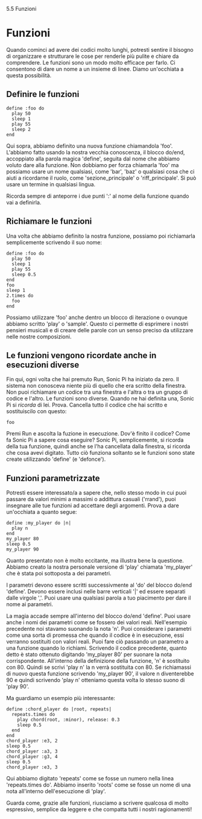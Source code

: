 5.5 Funzioni

# Funzioni

Quando cominci ad avere dei codici molto lunghi, potresti sentire il bisogno di organizzare e strutturare le cose per renderle più pulite e chiare da comprendere. Le funzioni sono un modo molto efficace per farlo. Ci consentono di dare un nome a un insieme di linee. Diamo un'occhiata a questa possibilità.

## Definire le funzioni

```
define :foo do
  play 50
  sleep 1
  play 55
  sleep 2
end
```

Qui sopra, abbiamo definito una nuova funzione chiamandola 'foo'. L'abbiamo fatto usando la nostra vecchia conoscenza, il blocco do/end, accoppiato alla parola magica 'define', seguita dal nome che abbiamo voluto dare alla funzione. Non dobbiamo per forza chiamarla 'foo' ma possiamo usare un nome qualsiasi, come 'bar', 'baz' o qualsiasi cosa che ci aiuti a ricordarne il ruolo, come 'sezione_principale' o 'riff_principale'. Si può usare un termine in qualsiasi lingua.

Ricorda sempre di anteporre i due punti ':' al nome della funzione quando vai a definirla.

## Richiamare le funzioni

Una volta che abbiamo definito la nostra funzione, possiamo poi richiamarla semplicemente scrivendo il suo nome:

```
define :foo do
  play 50
  sleep 1
  play 55
  sleep 0.5
end
foo
sleep 1
2.times do
  foo
end
```

Possiamo utilizzare 'foo' anche dentro un blocco di iterazione o ovunque abbiamo scritto 'play' o 'sample'. Questo ci permette di esprimere i nostri pensieri musicali e di creare delle parole con un senso preciso da utilizzare nelle nostre composizioni.

## Le funzioni vengono ricordate anche in esecuzioni diverse

Fin qui, ogni volta che hai premuto Run, Sonic Pi ha iniziato da zero. Il sistema non conosceva niente più di quello che era scritto della finestra. Non puoi richiamare un codice tra una finestra e l'altra o tra un gruppo di codice e l'altro. Le funzioni sono diverse. Quando ne hai definita una, Sonic Pi si *ricorda* di lei. Prova. Cancella tutto il codice che hai scritto e sostituiscilo con questo:

```
foo
```

Premi Run e ascolta la fuzione in esecuzione. Dov'è finito il codice? Come fa Sonic Pi a sapere cosa eseguire? Sonic Pi, semplicemente, si ricorda della tua funzione, quindi anche se l'ha cancellata dalla finestra, si ricorda che cosa avevi digitato. Tutto ciò funziona soltanto se le funzioni sono state create utilizzando 'define' (e 'defonce').

## Funzioni parametrizzate

Potresti essere interessato/a a sapere che, nello stesso modo in cui puoi passare da valori minimi a massimi o addittura casuali ('rrand'), puoi insegnare alle tue funzioni ad accettare degli argomenti. Prova a dare un'occhiata a quanto segue:

```
define :my_player do |n|
  play n
end
my_player 80
sleep 0.5
my_player 90
```

Quanto presentato non è molto eccitante, ma illustra bene la questione. Abbiamo creato la nostra personale versione di 'play' chiamata 'my_player' che è stata poi sottoposta a dei parametri.

I parametri devono essere scritti successivmente al 'do' del blocco do/end 'define'. Devono essere inclusi nelle barre verticali '|' ed essere separati dalle virgole ','. Puoi usare una qualsiasi parola a tuo piacimento per dare il nome ai parametri.

La magia accade sempre all'interno del blocco do/end 'define'. Puoi usare anche i nomi dei parametri come se fossero dei valori reali. Nell'esempio precedente noi stavamo suonando la nota 'n'. Puoi considerare i parametri come una sorta di promessa che quando il codice è in esecuzione, essi verranno sostituiti con valori reali. Puoi fare ciò passando un parametro a una funzione quando lo richiami. Scrivendo il codice precedente, quanto detto è stato ottenuto digitando 'my_player 80' per suonare la nota corrispondente. All'interno della definizione della funzione, 'n' è sostituito con 80. Quindi se scrivi 'play n' la n verrà sostituita con 80. Se richiamassi di nuovo questa funzione scrivendo 'my_player 90', il valore n diventerebbe 90 e quindi scrivendo 'play n' otteniamo questa volta lo stesso suono di 'play 90'.

Ma guardiamo un esempio più interessante:

```
define :chord_player do |root, repeats| 
  repeats.times do
    play chord(root, :minor), release: 0.3
    sleep 0.5
  end
end
chord_player :e3, 2
sleep 0.5
chord_player :a3, 3
chord_player :g3, 4
sleep 0.5
chord_player :e3, 3
```

Qui abbiamo digitato 'repeats' come se fosse un numero nella linea 'repeats.times do'. Abbiamo inserito 'roots' come se fosse un nome di una nota all'interno dell'esecuzione di 'play'.

Guarda come, grazie alle funzioni, riusciamo a scrivere qualcosa di molto espressivo, semplice da leggere e che compatta tutti i nostri ragionamenti!
